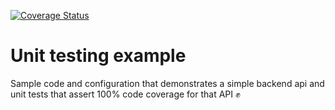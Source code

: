 [![Coverage Status](https://coveralls.io/repos/github/joinpursuit/unit-testing-example/badge.svg?branch=master)](https://coveralls.io/github/joinpursuit/unit-testing-example?branch=master)

# Unit testing example

Sample code and configuration that demonstrates a simple backend api and unit tests that assert 100% code coverage for that API ✊
